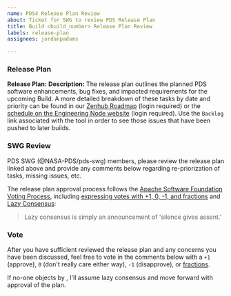 ```yaml
---
name: PDS4 Release Plan Review
about: Ticket for SWG to review PDS Release Plan
title: Build <build_number> Release Plan Review
labels: release-plan
assignees: jordanpadams

---
```


### Release Plan 
**Release Plan:** <link here>
**Description:** The release plan outlines the planned PDS software enhancements, bug fixes, and impacted requirements for the upcoming Build. A more detailed breakdown of these tasks by date and priority can be found in our [Zenhub Roadmap](https://app.zenhub.com/workspaces/pdsen-workspace-5c87e859b7a0872dd10b87c5/roadmap) (login required) or the [schedule on the Engineering Node website](https://pds-engineering.jpl.nasa.gov/content/schedules) (login required). Use the `Backlog` link associated with the tool in order to see those issues that have been pushed to later builds.

### SWG Review
PDS SWG (@NASA-PDS/pds-swg) members, please review the release plan linked above and provide any comments below regarding re-priorization of tasks, missing issues, etc.

The release plan approval process follows the [Apache Software Foundation Voting Process](https://www.apache.org/foundation/voting.html), including [expressing votes with +1, 0, -1, and fractions](https://www.apache.org/foundation/voting.html#expressing-votes-1-0-1-and-fractions) and [Lazy Consensus](https://www.apache.org/foundation/voting.html#LazyConsensus):

> Lazy consensus is simply an announcement of 'silence gives assent.'

### Vote
After you have sufficient reviewed the release plan and any concerns you have been discussed, feel free to vote in the comments below with a `+1` (approve), `0` (don't really care either way), `-1` (disapprove), or [fractions](https://www.apache.org/foundation/voting.html#expressing-votes-1-0-1-and-fractions).

If no-one objects by <date>, I'll assume lazy consensus and move forward with approval of the plan.
